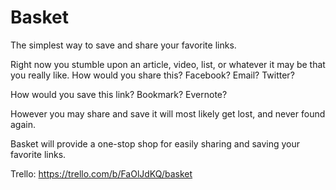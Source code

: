 Basket
======

The simplest way to save and share your favorite links.

Right now you stumble upon an article, video, list, or whatever it may be that you really like. How would you share this?
Facebook? Email? Twitter?

How would you save this link?
Bookmark? Evernote?

However you may share and save it will most likely get lost, and never found again.

Basket will provide a one-stop shop for easily sharing and saving your favorite links. 

Trello:
https://trello.com/b/FaOlJdKQ/basket
